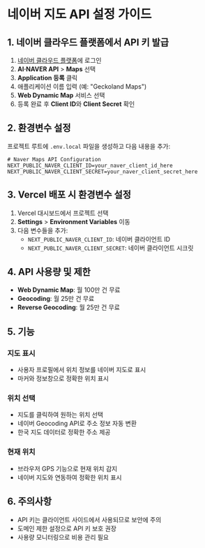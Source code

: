 # 네이버 지도 API 설정 가이드

## 1. 네이버 클라우드 플랫폼에서 API 키 발급

1. [네이버 클라우드 플랫폼](https://www.ncloud.com/)에 로그인
2. **AI·NAVER API** > **Maps** 선택
3. **Application 등록** 클릭
4. 애플리케이션 이름 입력 (예: "Geckoland Maps")
5. **Web Dynamic Map** 서비스 선택
6. 등록 완료 후 **Client ID**와 **Client Secret** 확인

## 2. 환경변수 설정

프로젝트 루트에 `.env.local` 파일을 생성하고 다음 내용을 추가:

```env
# Naver Maps API Configuration
NEXT_PUBLIC_NAVER_CLIENT_ID=your_naver_client_id_here
NEXT_PUBLIC_NAVER_CLIENT_SECRET=your_naver_client_secret_here
```

## 3. Vercel 배포 시 환경변수 설정

1. Vercel 대시보드에서 프로젝트 선택
2. **Settings** > **Environment Variables** 이동
3. 다음 변수들을 추가:
   - `NEXT_PUBLIC_NAVER_CLIENT_ID`: 네이버 클라이언트 ID
   - `NEXT_PUBLIC_NAVER_CLIENT_SECRET`: 네이버 클라이언트 시크릿

## 4. API 사용량 및 제한

- **Web Dynamic Map**: 월 100만 건 무료
- **Geocoding**: 월 25만 건 무료
- **Reverse Geocoding**: 월 25만 건 무료

## 5. 기능

### 지도 표시

- 사용자 프로필에서 위치 정보를 네이버 지도로 표시
- 마커와 정보창으로 정확한 위치 표시

### 위치 선택

- 지도를 클릭하여 원하는 위치 선택
- 네이버 Geocoding API로 주소 정보 자동 변환
- 한국 지도 데이터로 정확한 주소 제공

### 현재 위치

- 브라우저 GPS 기능으로 현재 위치 감지
- 네이버 지도와 연동하여 정확한 위치 표시

## 6. 주의사항

- API 키는 클라이언트 사이드에서 사용되므로 보안에 주의
- 도메인 제한 설정으로 API 키 보호 권장
- 사용량 모니터링으로 비용 관리 필요
